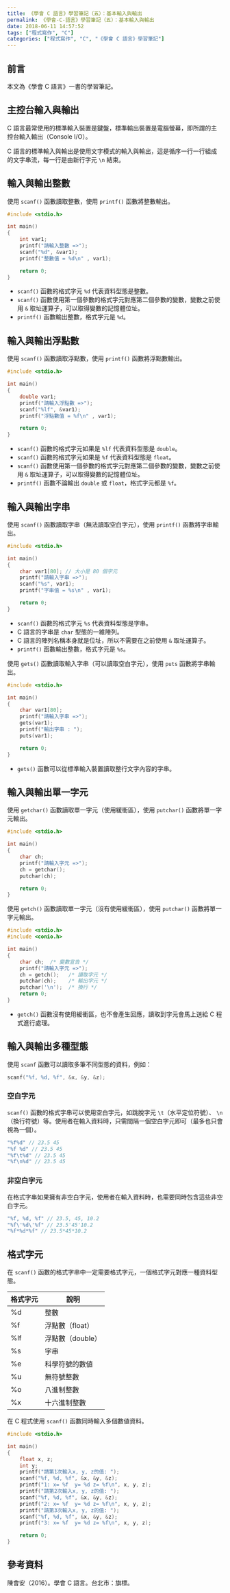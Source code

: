 ```yaml
---
title: 《學會 C 語言》學習筆記（五）：基本輸入與輸出
permalink: 《學會-C-語言》學習筆記（五）：基本輸入與輸出
date: 2018-06-11 14:57:52
tags: ["程式寫作", "C"]
categories: ["程式寫作", "C", "《學會 C 語言》學習筆記"]
---
```


## 前言

本文為《學會 C 語言》一書的學習筆記。

## 主控台輸入與輸出

C 語言最常使用的標準輸入裝置是鍵盤，標準輸出裝置是電腦螢幕，即所謂的主控台輸入輸出（Console I/O）。

C 語言的標準輸入與輸出是使用文字模式的輸入與輸出，這是循序一行一行組成的文字串流，每一行是由新行字元 `\n` 結束。

## 輸入與輸出整數

使用 `scanf()` 函數讀取整數，使用 `printf()` 函數將整數輸出。

```C
#include <stdio.h>

int main()
{
    int var1;
    printf("請輸入整數 =>");
    scanf("%d", &var1);
    printf("整數值 = %d\n" , var1);

    return 0;
}
```

- `scanf()` 函數的格式字元 `%d` 代表資料型態是整數。
- `scanf()` 函數使用第一個參數的格式字元對應第二個參數的變數，變數之前使用 `&` 取址運算子，可以取得變數的記憶體位址。
- `printf()` 函數輸出整數，格式字元是 `%d`。

## 輸入與輸出浮點數

使用 `scanf()` 函數讀取浮點數，使用 `printf()` 函數將浮點數輸出。

```C
#include <stdio.h>

int main()
{
    double var1;
    printf("請輸入浮點數 =>");
    scanf("%lf", &var1);
    printf("浮點數值 = %f\n" , var1);

    return 0;
}
```

- `scanf()` 函數的格式字元如果是 `%lf` 代表資料型態是 `double`。
- `scanf()` 函數的格式字元如果是 `%f` 代表資料型態是 `float`。
- `scanf()` 函數使用第一個參數的格式字元對應第二個參數的變數，變數之前使用 `&` 取址運算子，可以取得變數的記憶體位址。
- `printf()` 函數不論輸出 `double` 或 `float`，格式字元都是 `%f`。

## 輸入與輸出字串

使用 `scanf()` 函數讀取字串（無法讀取空白字元），使用 `printf()` 函數將字串輸出。

```C
#include <stdio.h>

int main()
{
    char var1[80]; // 大小是 80 個字元
    printf("請輸入字串 =>");
    scanf("%s", var1);
    printf("字串值 = %s\n" , var1);

    return 0;
}
```

- `scanf()` 函數的格式字元 `%s` 代表資料型態是字串。
- C 語言的字串是 `char` 型態的一維陣列。
- C 語言的陣列名稱本身就是位址，所以不需要在之前使用 `&` 取址運算子。
- `printf()` 函數輸出整數，格式字元是 `%s`。

使用 `gets()` 函數讀取輸入字串（可以讀取空白字元），使用 `puts` 函數將字串輸出。

```C
#include <stdio.h>

int main()
{
    char var1[80];
    printf("請輸入字串 =>");
    gets(var1);
    printf("輸出字串 : ");
    puts(var1);

    return 0;
}
```

- `gets()` 函數可以從標準輸入裝置讀取整行文字內容的字串。

## 輸入與輸出單一字元

使用 `getchar()` 函數讀取單一字元（使用緩衝區），使用 `putchar()` 函數將單一字元輸出。

```C
#include <stdio.h>

int main()
{
    char ch;
    printf("請輸入字元 =>");
    ch = getchar();
    putchar(ch);

    return 0;
}
```

使用 `getch()` 函數讀取單一字元（沒有使用緩衝區），使用 `putchar()` 函數將單一字元輸出。

```C
#include <stdio.h>
#include <conio.h>

int main()
{
    char ch;  /* 變數宣告 */
    printf("請輸入字元 =>");
    ch = getch();   /* 讀取字元 */
    putchar(ch);    /* 輸出字元 */
    putchar('\n');  /* 換行 */
    return 0;
}
```

- `getch()` 函數沒有使用緩衝區，也不會產生回應，讀取到字元會馬上送給 C 程式進行處理。

## 輸入與輸出多種型態

使用 `scanf` 函數可以讀取多筆不同型態的資料，例如：

```C
scanf("%f, %d, %f", &x, &y, &z);
```

### 空白字元

`scanf()` 函數的格式字串可以使用空白字元，如跳脫字元 `\t`（水平定位符號）、 `\n`（換行符號）等。使用者在輸入資料時，只需間隔一個空白字元即可（最多也只會視為一個）。

```C
"%f%d" // 23.5 45
"%f %d" // 23.5 45
"%f\t%d" // 23.5 45
"%f\n%d" // 23.5 45
```

### 非空白字元

在格式字串如果擁有非空白字元，使用者在輸入資料時，也需要同時包含這些非空白字元。

```C
"%f, %d, %f" // 23.5, 45, 10.2
"%f\'%d\'%f" // 23.5'45'10.2
"%f*%d*%f" // 23.5*45*10.2
```

## 格式字元

在 `scanf()` 函數的格式字串中一定需要格式字元，一個格式字元對應一種資料型態。

| 格式字元 | 說明             |
| -------- | ---------------- |
| %d       | 整數             |
| %f       | 浮點數（float）  |
| %lf      | 浮點數（double） |
| %s       | 字串             |
| %e       | 科學符號的數値   |
| %u       | 無符號整數       |
| %o       | 八進制整數       |
| %x       | 十六進制整數     |

在 C 程式使用 `scanf()` 函數同時輸入多個數値資料。

```C
#include <stdio.h>

int main()
{
    float x, z;
    int y;
    printf("請第1次輸入x, y, z的值: ");
    scanf("%f, %d, %f", &x, &y, &z);
    printf("1: x= %f  y= %d z= %f\n", x, y, z);
    printf("請第2次輸入x, y, z的值: ");
    scanf("%f, %d, %f", &x, &y, &z);
    printf("2: x= %f  y= %d z= %f\n", x, y, z);
    printf("請第3次輸入x, y, z的值: ");
    scanf("%f, %d, %f", &x, &y, &z);
    printf("3: x= %f  y= %d z= %f\n", x, y, z);

    return 0;
}
```

## 參考資料

陳會安（2016）。學會 C 語言。台北市：旗標。

